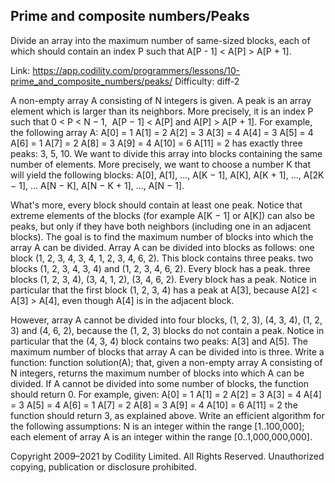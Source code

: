 Prime and composite numbers/Peaks
------------------------
Divide an array into the maximum number of same-sized blocks, each of which should contain an index P such that A[P - 1] < A[P] > A[P + 1].

Link: https://app.codility.com/programmers/lessons/10-prime_and_composite_numbers/peaks/
Difficulty: diff-2

A non-empty array A consisting of N integers is given.
A peak is an array element which is larger than its neighbors. More precisely, it is an index P such that 0 < P < N − 1,  A[P − 1] < A[P] and A[P] > A[P + 1].
For example, the following array A:
    A[0] = 1
    A[1] = 2
    A[2] = 3
    A[3] = 4
    A[4] = 3
    A[5] = 4
    A[6] = 1
    A[7] = 2
    A[8] = 3
    A[9] = 4
    A[10] = 6
    A[11] = 2
has exactly three peaks: 3, 5, 10.
We want to divide this array into blocks containing the same number of elements. More precisely, we want to choose a number K that will yield the following blocks:
A[0], A[1], ..., A[K − 1],
A[K], A[K + 1], ..., A[2K − 1],
 ...
A[N − K], A[N − K + 1], ..., A[N − 1].

What's more, every block should contain at least one peak. Notice that extreme elements of the blocks (for example A[K − 1] or A[K]) can also be peaks, but only if they have both neighbors (including one in an adjacent blocks).
The goal is to find the maximum number of blocks into which the array A can be divided.
Array A can be divided into blocks as follows:
one block (1, 2, 3, 4, 3, 4, 1, 2, 3, 4, 6, 2). This block contains three peaks.
two blocks (1, 2, 3, 4, 3, 4) and (1, 2, 3, 4, 6, 2). Every block has a peak.
three blocks (1, 2, 3, 4), (3, 4, 1, 2), (3, 4, 6, 2). Every block has a peak. Notice in particular that the first block (1, 2, 3, 4) has a peak at A[3], because A[2] < A[3] > A[4], even though A[4] is in the adjacent block.

However, array A cannot be divided into four blocks, (1, 2, 3), (4, 3, 4), (1, 2, 3) and (4, 6, 2), because the (1, 2, 3) blocks do not contain a peak. Notice in particular that the (4, 3, 4) block contains two peaks: A[3] and A[5].
The maximum number of blocks that array A can be divided into is three.
Write a function:
function solution(A);
that, given a non-empty array A consisting of N integers, returns the maximum number of blocks into which A can be divided.
If A cannot be divided into some number of blocks, the function should return 0.
For example, given:
    A[0] = 1
    A[1] = 2
    A[2] = 3
    A[3] = 4
    A[4] = 3
    A[5] = 4
    A[6] = 1
    A[7] = 2
    A[8] = 3
    A[9] = 4
    A[10] = 6
    A[11] = 2
the function should return 3, as explained above.
Write an efficient algorithm for the following assumptions:
N is an integer within the range [1..100,000];
each element of array A is an integer within the range [0..1,000,000,000].



Copyright 2009–2021 by Codility Limited. All Rights Reserved. Unauthorized copying, publication or disclosure prohibited.